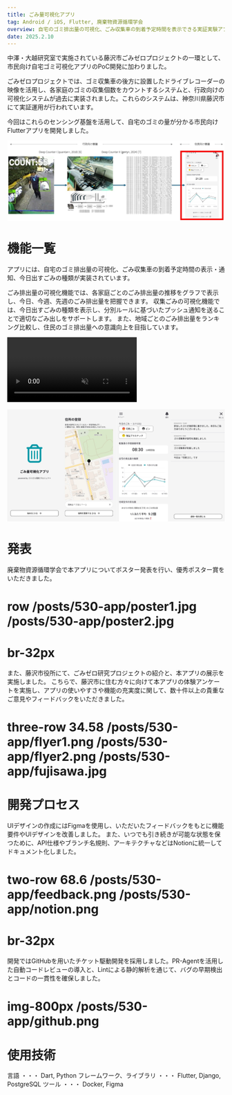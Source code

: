```yaml
---
title: ごみ量可視化アプリ
tag: Android / iOS, Flutter, 廃棄物資源循環学会
overview: 自宅のゴミ排出量の可視化、ごみ収集車の到着予定時間を表示できる実証実験アプリ
date: 2025.2.10
---
```


中澤・大越研究室で実施されている藤沢市ごみゼロプロジェクトの一環として、市民向け自宅ゴミ可視化アプリのPoC開発に加わりました。

ごみゼロプロジェクトでは、ゴミ収集車の後方に設置したドライブレコーダーの映像を活用し、各家庭のゴミの収集個数をカウントするシステムと、行政向けの可視化システムが過去に実装されました。これらのシステムは、神奈川県藤沢市にて実証運用が行われています。

今回はこれらのセンシング基盤を活用して、自宅のゴミの量が分かる市民向けFlutterアプリを開発しました。

![](/public/posts/530-app/project.jpg)

# 機能一覧
アプリには、自宅のゴミ排出量の可視化、ごみ収集車の到着予定時間の表示・通知、今日出すごみの種類が実装されています。

ごみ排出量の可視化機能では、各家庭ごとのごみ排出量の推移をグラフで表示し、今日、今週、先週のごみ排出量を把握できます。
収集ごみの可視化機能では、今日出すごみの種類を表示し、分別ルールに基づいたプッシュ通知を送ることで適切なごみ出しをサポートします。
また、地域ごとのごみ排出量をランキング比較し、住民のゴミ排出量への意識向上を目指しています。

<video src="/posts/530-app/demo-video.mp4" width=300 controls autoplay muted></video>

![](/public/posts/530-app/thumbnail.jpg)


# 発表
廃棄物資源循環学会で本アプリについてポスター発表を行い、優秀ポスター賞をいただきました。
# row /posts/530-app/poster1.jpg /posts/530-app/poster2.jpg
# br-32px

また、藤沢市役所にて、ごみゼロ研究プロジェクトの紹介と、本アプリの展示を実施しました。
こちらで、藤沢市に住む方々に向けて本アプリの体験アンケートを実施し、アプリの使いやすさや機能の充実度に関して、数十件以上の貴重なご意見やフィードバックをいただきました。
# three-row 34.58 /posts/530-app/flyer1.png /posts/530-app/flyer2.png /posts/530-app/fujisawa.jpg


# 開発プロセス
UIデザインの作成にはFigmaを使用し、いただいたフィードバックをもとに機能要件やUIデザインを改善しました。
また、いつでも引き続きが可能な状態を保つために、API仕様やブランチ名規則、アーキテクチャなどはNotionに統一してドキュメント化しました。
# two-row 68.6 /posts/530-app/feedback.png /posts/530-app/notion.png
# br-32px

開発ではGitHubを用いたチケット駆動開発を採用しました。PR-Agentを活用した自動コードレビューの導入と、Lintによる静的解析を通じて、バグの早期検出とコードの一貫性を確保しました。
# img-800px /posts/530-app/github.png

# 使用技術
言語 ・・・ Dart, Python
フレームワーク、ライブラリ ・・・ Flutter, Django, PostgreSQL
ツール ・・・ Docker,  Figma